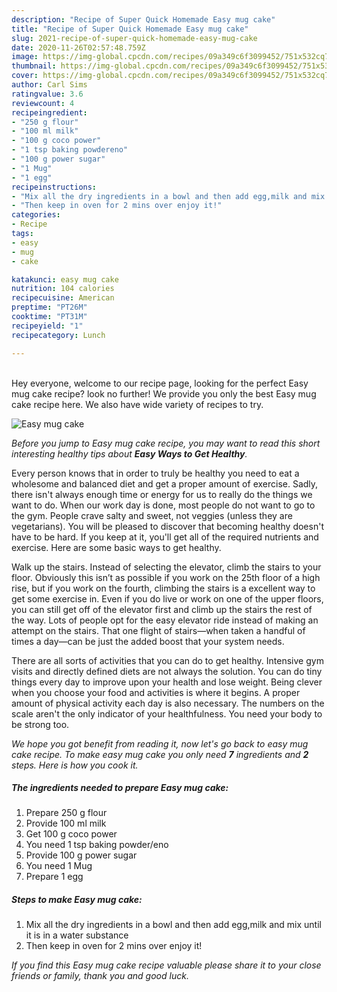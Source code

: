 ```yaml
---
description: "Recipe of Super Quick Homemade Easy mug cake"
title: "Recipe of Super Quick Homemade Easy mug cake"
slug: 2021-recipe-of-super-quick-homemade-easy-mug-cake
date: 2020-11-26T02:57:48.759Z
image: https://img-global.cpcdn.com/recipes/09a349c6f3099452/751x532cq70/easy-mug-cake-recipe-main-photo.jpg
thumbnail: https://img-global.cpcdn.com/recipes/09a349c6f3099452/751x532cq70/easy-mug-cake-recipe-main-photo.jpg
cover: https://img-global.cpcdn.com/recipes/09a349c6f3099452/751x532cq70/easy-mug-cake-recipe-main-photo.jpg
author: Carl Sims
ratingvalue: 3.6
reviewcount: 4
recipeingredient:
- "250 g flour"
- "100 ml milk"
- "100 g coco power"
- "1 tsp baking powdereno"
- "100 g power sugar"
- "1 Mug"
- "1 egg"
recipeinstructions:
- "Mix all the dry ingredients in a bowl and then add egg,milk and mix until it is in a water substance"
- "Then keep in oven for 2 mins over enjoy it!"
categories:
- Recipe
tags:
- easy
- mug
- cake

katakunci: easy mug cake 
nutrition: 104 calories
recipecuisine: American
preptime: "PT26M"
cooktime: "PT31M"
recipeyield: "1"
recipecategory: Lunch

---
```

<br>
Hey everyone, welcome to our recipe page, looking for the perfect Easy mug cake recipe? look no further! We provide you only the best Easy mug cake recipe here. We also have wide variety of recipes to try.
<br>


![Easy mug cake](https://img-global.cpcdn.com/recipes/09a349c6f3099452/751x532cq70/easy-mug-cake-recipe-main-photo.jpg)

<i>Before you jump to Easy mug cake recipe, you may want to read this short interesting healthy tips about <strong>Easy Ways to Get Healthy</strong>.</i>

Every person knows that in order to truly be healthy you need to eat a wholesome and balanced diet and get a proper amount of exercise. Sadly, there isn't always enough time or energy for us to really do the things we want to do. When our work day is done, most people do not want to go to the gym. People crave salty and sweet, not veggies (unless they are vegetarians). You will be pleased to discover that becoming healthy doesn't have to be hard. If you keep at it, you'll get all of the required nutrients and exercise. Here are some basic ways to get healthy.

Walk up the stairs. Instead of selecting the elevator, climb the stairs to your floor. Obviously this isn’t as possible if you work on the 25th floor of a high rise, but if you work on the fourth, climbing the stairs is a excellent way to get some exercise in. Even if you do live or work on one of the upper floors, you can still get off of the elevator first and climb up the stairs the rest of the way. Lots of people opt for the easy elevator ride instead of making an attempt on the stairs. That one flight of stairs—when taken a handful of times a day—can be just the added boost that your system needs. 

There are all sorts of activities that you can do to get healthy. Intensive gym visits and directly defined diets are not always the solution. You can do tiny things every day to improve upon your health and lose weight. Being clever when you choose your food and activities is where it begins. A proper amount of physical activity each day is also necessary. The numbers on the scale aren't the only indicator of your healthfulness. You need your body to be strong too. 


<i>We hope you got benefit from reading it, now let's go back to easy mug cake recipe. To make easy mug cake you only need <strong>7</strong> ingredients and <strong>2</strong> steps. Here is how you cook it.
</i>

##### The ingredients needed to prepare Easy mug cake:

1. Prepare 250 g flour
1. Provide 100 ml milk
1. Get 100 g coco power
1. You need 1 tsp baking powder/eno
1. Provide 100 g power sugar
1. You need 1 Mug
1. Prepare 1 egg


##### Steps to make Easy mug cake:

1. Mix all the dry ingredients in a bowl and then add egg,milk and mix until it is in a water substance
1. Then keep in oven for 2 mins over enjoy it!


<i>If you find this Easy mug cake recipe valuable please share it to your close friends or family, thank you and good luck.</i>
